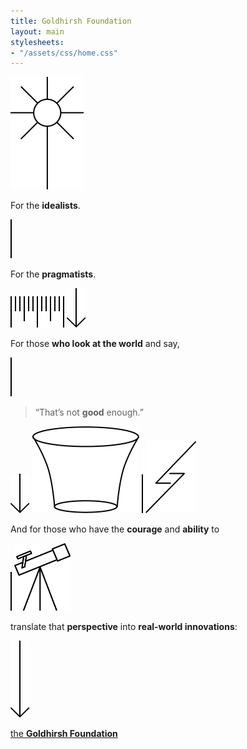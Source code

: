 ```yaml
---
title: Goldhirsh Foundation
layout: main
stylesheets:
- "/assets/css/home.css"
---
```


<img src="/assets/img/home-sun@x2.png" width="117" height="180" alt="" />

For the **idealists**.

<img src="/assets/img/home-spacer@x2.png" width="2" height="62" alt="" />

For the **pragmatists**.

<img src="/assets/img/home-bars@x2.png" width="86" height="50" alt="" />

<img src="/assets/img/home-arrow-down@x2.png" width="31" height="63" alt="" />

For those **who look at the world** and say,

<img src="/assets/img/home-spacer@x2.png" width="2" height="62" alt="" />

> “That’s not **good** enough.”

<img src="/assets/img/home-arrow-down@x2.png" width="31" height="63" alt="" />

<img src="/assets/img/home-funnel@x2.png" width="171" height="139" alt="" />

<img src="/assets/img/home-spacer@x2.png" width="2" height="62" alt="" />

<img src="/assets/img/home-bolt@x2.png" width="81" height="115" alt="" />

And for those who have the **courage** and **ability** to

<img src="/assets/img/home-spacer@x2.png" width="2" height="62" alt="" />

<img src="/assets/img/home-telescope@x2.png" width="90" height="108" alt="" />

translate that **perspective** into **real\-world innovations**:

<img src="/assets/img/home-arrow-down-long@x2.png" width="31" alt="" />

[the **Goldhirsh Foundation**](/vision/)


